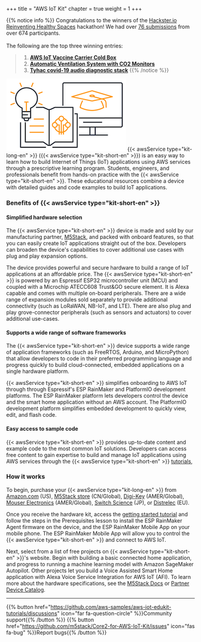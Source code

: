 +++
title = "AWS IoT Kit"
chapter = true
weight = 1
+++

{{% notice info %}}
Congratulations to the winners of the [Hackster.io Reinventing Healthy Spaces](https://www.hackster.io/contests/Healthy-Spaces-with-AWS) hackathon! We had over [76 submissions](https://www.hackster.io/contests/Healthy-Spaces-with-AWS/submissions#challengeNav) from over 674 participants.<br><br>
The following are the top three winning entries:
> 1. **[AWS IoT Vaccine Carrier Cold Box](https://www.hackster.io/mtrobregado/aws-iot-vaccine-carrier-cold-box-9c7fba)**
> 1. **[Automatic Ventilation System with CO2 Monitors](https://www.hackster.io/stevekasuya/automatic-ventilation-system-with-co2-monitors-b301f8)**
> 1. **[Tyhac covid-19 audio diagnostic stack](https://www.hackster.io/mick20/tyhac-covid-19-audio-diagnostic-stack-9d5455)**
{{% /notice %}}

![Kit Logo](AWS_IoT_Kit_Logo-320px_193px.png)
{{< awsService type="kit-long-en" >}} ({{< awsService type="kit-short-en" >}}) is an easy way to learn how to build Internet of Things (IoT) applications using AWS services through a prescriptive learning program. Students, engineers, and professionals benefit from hands-on practice with the {{< awsService type="kit-short-en" >}}. These educational resources combine a device with detailed guides and code examples to build IoT applications.

### Benefits of {{< awsService type="kit-short-en" >}}
#### Simplified hardware selection 
The {{< awsService type="kit-short-en" >}} device is made and sold by our manufacturing partner, [M5Stack](https://m5stack.com/), and packed with onboard features, so that you can easily create IoT applications straight out of the box. Developers can broaden the device's capabilities to cover additional use cases with plug and play expansion options.

The device provides powerful and secure hardware to build a range of IoT applications at an affordable price. The {{< awsService type="kit-short-en" >}} is powered by an Espressif ESP32 microcontroller unit (MCU) and coupled with a Microchip ATECC608 Trust&GO secure element. It is Alexa capable and comes with multiple on-board peripherals. There are a wide range of expansion modules sold separately to provide additional connectivity (such as LoRaWAN, NB-IoT, and LTE). There are also plug and play grove-connector peripherals (such as sensors and actuators) to cover additional use-cases.

#### Supports a wide range of software frameworks
The {{< awsService type="kit-short-en" >}} device supports a wide range of application frameworks (such as FreeRTOS, Arduino, and MicroPython) that allow developers to code in their preferred programming language and progress quickly to build cloud-connected, embedded applications on a single hardware platform.

{{< awsService type="kit-short-en" >}} simplifies onboarding to AWS IoT through through Espressif's ESP RainMaker and PlatformIO development platforms. The ESP RainMaker platform lets developers control the device and the smart home application without an AWS account. The PlatformIO development platform simplifies embedded development to quickly view, edit, and flash code.

#### Easy access to sample code
{{< awsService type="kit-short-en" >}} provides up-to-date content and example code to the most common IoT solutions. Developers can access free content to gain expertise to build and manage IoT applications using AWS services through the {{< awsService type="kit-short-en" >}} [tutorials](https://edukit.workshop.aws/en/getting-started.html),

### How it works
To begin, purchase your {{< awsService type="kit-long-en" >}} from [Amazon.com](https://www.amazon.com/dp/B08VGRZYJR/) (US), [M5Stack store](https://m5stack.com/products/m5stack-core2-esp32-iot-development-kit-for-aws-iot-edukit) (CN/Global), [Digi-Key](https://www.digikey.com/en/products/detail/m5stack-technology-co-ltd/K010-AWS/13562927) (AMER/Global), [Mouser Electronics](https://www.mouser.com/ProductDetail/M5Stack/K010-AWS?qs=%2Fha2pyFaduh2vnlTOLWOXVDYhV94RvwKuua4BUEreQw%3D) (AMER/Global), [Switch Science](https://www.switch-science.com/catalog/6784/) (JP), or [Distrelec](https://www.distrelec.biz/en/esp32-m5core2-iot-development-kit-for-aws-iot-edukit-m5stack-k010-aws/p/30196462) (EU).

Once you receive the hardware kit, access the [getting started tutorial](https://edukit.workshop.aws/en/getting-started.html) and follow the steps in the Prerequisites lesson to install the ESP RainMaker Agent firmware on the device, and the ESP RainMaker Mobile App on your mobile phone. The ESP RainMaker Mobile App will allow you to control the {{< awsService type="kit-short-en" >}} and connect to AWS IoT. 

Next, select from a list of free projects on {{< awsService type="kit-short-en" >}}'s website. Begin with building a basic connected home application, and progress to running a machine learning model with Amazon SageMaker Autopilot. Other projects let you build a Voice Assisted Smart Home application with Alexa Voice Service Integration for AWS IoT (AFI). To learn more about the hardware specifications, see the [M5Stack Docs](https://docs.m5stack.com/#/en/core/core2_for_aws) or [Partner Device Catalog](https://devices.amazonaws.com/detail/a3G0h000007djMLEAY).

---
{{% button href="https://github.com/aws-samples/aws-iot-edukit-tutorials/discussions" icon="far fa-question-circle" %}}Community support{{% /button %}} {{% button href="https://github.com/m5stack/Core2-for-AWS-IoT-Kit/issues" icon="fas fa-bug" %}}Report bugs{{% /button %}}